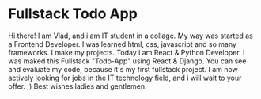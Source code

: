 # Fullstack Todo App
Hi there! I am Vlad, and i am IT student in a collage. 
My way was started as a Frontend Developer. I was learned html, css, javascript and so many frameworks. I make my projects.
Today i am React & Python Developer. 
I was maked this Fullstack "Todo-App" using React & Django.
You can see and evaluate my code, because it's my first fullstack project.
I am now actively looking for jobs in the IT technology field, and i will wait to your offer. ;)
Best wishes ladies and gentlemen.
